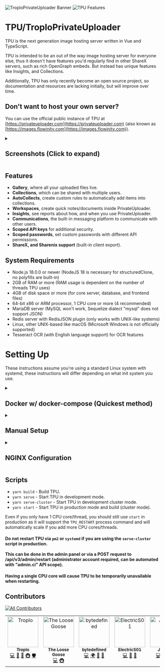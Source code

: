 ![TroploPrivateUploader Banner](https://i.troplo.com/i/9ea16d8ab178.png)
![TPU Features](https://i.troplo.com/i/086834402e31.png)

# TPU/TroploPrivateUploader

TPU is the next generation image hosting server written in Vue and TypeScript.

TPU is intended to be an out of the way image hosting server for everyone else, thus it doesn't have features you'd regularly find in other ShareX servers, such as rich OpenGraph embeds. But instead has unique features like Insights, and Collections.

Additionally, TPU has only recently become an open source project, so documentation and resources are lacking initially, but will improve over time.
## Don't want to host your own server?

You can use the official public instance of TPU at [https://privateuploader.com](https://privateuploader.com) (also
known as [https://images.flowinity.com](https://images.flowinity.com)).

<details>
  <summary><h2>Screenshots (Click to expand)</h2></summary>

View the full collection on [TPU](https://privateuploader.com/collections/2736179e19078284d9a5a4c1241289db7f777b180fed932b88162bbb2ec00ef1).

![Gallery](https://i.troplo.com/i/d68241bda319.png)
![Collection Page](https://i.troplo.com/i/a1fb3e1af098.png)
![User Profile](https://i.troplo.com/i/4d0adcf1c4a4.png)
![Insights](https://i.troplo.com/i/ab6170f5d976.png)
</details>

## Features

- **Gallery**, where all your uploaded files live.
- **Collections**, which can be shared with multiple users.
- **AutoCollects**, create custom rules to automatically add items into collections.
- **Workspaces**, create quick notes/documents inside PrivateUploader.
- **Insights**, see reports about how, and when you use PrivateUploader.
- **Communications**, the built-in messaging platform to communicate with other users.
- **Scoped API keys** for additional security.
- **Scoped passwords**, set custom passwords with different API permissions.
- **ShareX, and Sharenix support** (built-in client export).

## System Requirements

- Node.js 18.0.0 or newer (NodeJS 18 is necessary for structuredClone, no polyfills are built-in)
- 2GB of RAM or more (RAM usage is dependent on the number of threads TPU uses)
- 4GB of disk space or more (for core server, database, and frontend files)
- 64-bit x86 or ARM processor, 1 CPU core or more (4 recommended)
- MariaDB server (MySQL won't work, Sequelize dialect "mysql" does not support JSON)
- Redis server with RedisJSON plugin (only works with UNIX-like systems)
- Linux, other UNIX-based like macOS (Microsoft Windows is not officially supported)
- Tesseract OCR (with English language support) for OCR features

# Setting Up
These instructions assume you're using a standard Linux system with systemd, these instructions will differ depending on what init system you use.
<details>
  <summary><h2>Docker w/ docker-compose (Quickest method)</h2></summary>

1. Clone the Docker-specific repo: `git clone https://github.com/PrivateUploader/docker-compose privateuploader`
2. Change directory into repo: `cd privateuploader`
3. Create the container (change the environment variables to your liking): `DB_DATABASE=privateuploader DB_USER=privateuploader DB_PASSWORD=CHANGE_ME DB_ROOT_PASSWORD=CHANGE_ME docker-compose up -d`
4. Follow the setup wizard on http://localhost:34582
5. You must change the MariaDB server hostname to `mariadb` and the redis hostname to `redis` in the setup wizard. (seen below):
      ![Setup Wizard](https://i.troplo.com/i/87987421cfa1.png)
      ![Setup Wizard](https://i.troplo.com/i/582d2fd8d1a7.png)
</details>

<details>
  <summary><h2>Manual Setup</h2></summary>

1. Create TPU user and group: `useradd -m tpu`
2. Install MariaDB and Redis (with the RedisJSON plugin) on your server.
3. Login as the TPU user: `su tpu`
4. Change directory into TPU home directory: `cd`
5. Clone the repository: `git clone https://github.com/Troplo/PrivateUploader private-uploader`
6. Change directory into the repository: `cd private-uploader`
7. Install dependencies: `yarn install`
8. Create systemd service files for TPU with `cp tpu.service /etc/systemd/system/tpu.service`
9. Modify the systemd service file (use nano, vim, etc), replace all instances of `CHANGE_ME` with your own values. Do not run TPU as root user and use the user created earlier.
10. Start TPU and start on boot with `systemctl enable tpu --now`
11. Follow the setup wizard on http://localhost:34582 and configure NGINX web server.
</details>

<details>
  <summary><h2>NGINX Configuration</h2></summary>

1. TPU includes an example NGINX configuration file, you can find it at `nginx.conf` in either of the Docker or primary TPU repositories.
2. Copy it to your NGINX configuration directory: `cp nginx.conf /etc/nginx/conf.d/tpu.conf` (this folder can differ between distributions, it could be `/etc/nginx/sites-available`, if so, symlink it to `/etc/nginx/sites-enabled`).
3. Modify the NGINX configuration file (use nano, vim, etc), replace all instances of `CHANGE_ME` with your own values.
4. Test the NGINX configuration: `nginx -t`
5. If the test is successful, reload NGINX: `systemctl restart nginx`
</details>

## Scripts

- `yarn build` - Build TPU.
- `yarn serve` - Start TPU in development mode.
- `yarn serve-cluster` - Start TPU in development cluster mode.
- `yarn start` - Start TPU in production mode and build (cluster mode).

Even if you only have 1 CPU core/thread, you should still use `start` in production as it will support the `TPU_RESTART`
process command and will automatically scale if you add more CPU cores/threads.

#### Do not restart TPU via `pm2` or `systemd` if you are using the `serve-cluster` script in production.<br><br>This can be done in the admin panel or via a POST request to /api/v3/admin/restart (administrator account required, can be automated with "admin.ci" API scope).

#### Having a single CPU core will cause TPU to be temporarily unavailable when restarting.


## Contributors
[![All Contributors](https://img.shields.io/github/all-contributors/Troplo/PrivateUploader?color=ee8449&style=flat-square)](#contributors)


<!-- ALL-CONTRIBUTORS-LIST:START - Do not remove or modify this section -->
<!-- prettier-ignore-start -->
<!-- markdownlint-disable -->
<table>
  <tbody>
    <tr>
      <td align="center" valign="top" width="14.28%"><a href="https://troplo.com"><img src="https://avatars.githubusercontent.com/u/45160807?v=4?s=100" width="100px;" alt="Troplo"/><br /><sub><b>Troplo</b></sub></a><br /><a href="#code-Troplo" title="Code">💻</a> <a href="#doc-Troplo" title="Documentation">📖</a> <a href="#data-Troplo" title="Data">🔣</a> <a href="#infra-Troplo" title="Infrastructure (Hosting, Build-Tools, etc)">🚇</a> <a href="#security-Troplo" title="Security">🛡️</a></td>
      <td align="center" valign="top" width="14.28%"><a href="https://github.com/theloosegoose"><img src="https://avatars.githubusercontent.com/u/32515234?v=4?s=100" width="100px;" alt="The Loose Goose"/><br /><sub><b>The Loose Goose</b></sub></a><br /><a href="#code-theloosegoose" title="Code">💻</a> <a href="#infra-theloosegoose" title="Infrastructure (Hosting, Build-Tools, etc)">🚇</a></td>
      <td align="center" valign="top" width="14.28%"><a href="https://bytedefined.com"><img src="https://avatars.githubusercontent.com/u/56295147?v=4?s=100" width="100px;" alt="bytedefined"/><br /><sub><b>bytedefined</b></sub></a><br /><a href="#code-Bytedefined" title="Code">💻</a> <a href="#translation-Bytedefined" title="Translation">🌍</a> <a href="#ideas-Bytedefined" title="Ideas, Planning, & Feedback">🤔</a> <a href="#bug-Bytedefined" title="Bug reports">🐛</a></td>
      <td align="center" valign="top" width="14.28%"><a href="http://electrics01.com"><img src="https://avatars.githubusercontent.com/u/103579308?v=4?s=100" width="100px;" alt="ElectricS01"/><br /><sub><b>ElectricS01</b></sub></a><br /><a href="#code-ElectricS01" title="Code">💻</a> <a href="#ideas-ElectricS01" title="Ideas, Planning, & Feedback">🤔</a> <a href="#bug-ElectricS01" title="Bug reports">🐛</a></td>
      <td align="center" valign="top" width="14.28%"><a href="https://github.com/Jolt707"><img src="https://avatars.githubusercontent.com/u/106564193?v=4?s=100" width="100px;" alt="Jolt707"/><br /><sub><b>Jolt707</b></sub></a><br /><a href="#code-Jolt707" title="Code">💻</a> <a href="#ideas-Jolt707" title="Ideas, Planning, & Feedback">🤔</a> <a href="#bug-Jolt707" title="Bug reports">🐛</a> <a href="#a11y-Jolt707" title="Accessibility">️️️️♿️</a></td>
    </tr>
  </tbody>
</table>

<!-- markdownlint-restore -->
<!-- prettier-ignore-end -->

<!-- ALL-CONTRIBUTORS-LIST:END -->
